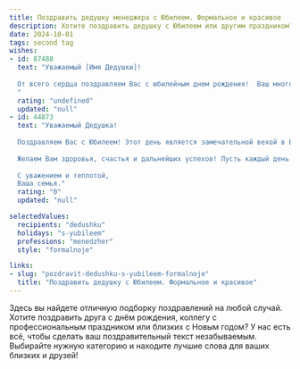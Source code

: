 ```yaml
---
title: Поздравить дедушку менеджера с Юбилеем. Формальное и красивое
description: Хотите поздравить дедушку с Юбилеем или другим праздником? Наш ИИ создаст незабываемое поздравление, а вы обязательно выделитесь среди других.  
date: 2024-10-01
tags: second tag
wishes:
- id: 87488
  text: "Уважаемый [Имя Дедушки]!
  
  От всего сердца поздравляем Вас с юбилейным днем рождения!  Ваш многолетний опыт работы менеджером — это пример профессионализма и эффективности.  Желаем Вам крепкого здоровья,  неиссякаемой энергии,  счастья,  благополучия и многих лет радости, окружённых любовью близких.  Пусть этот юбилей станет началом новой, прекрасной главы Вашей жизни, полной ярких событий и незабываемых моментов!
  "
  rating: "undefined"
  updated: "null"
- id: 44873
  text: "Уважаемый Дедушка!
  
  Поздравляем Вас с Юбилеем! Этот день является замечательной вехой в Вашей жизни, и мы искренне рады праздновать его вместе с Вами. Ваши достижения и профессиональные успехи в роли менеджера служат вдохновением для всех нас. Вы всегда проявляли умение вести людей за собой, создавать атмосферу доверия и сотрудничества, что не может не вызывать восхищения.
  
  Желаем Вам здоровья, счастья и дальнейших успехов! Пусть каждый день приносит новые радости, а рядом будут только верные и добрые люди. Ваш опыт и мудрость оставляют неизгладимый след в сердцах окружающих.
  
  С уважением и теплотой,
  Ваша семья."
  rating: "0"
  updated: "null"

selectedValues:
  recipients: "dedushku"
  holidays: "s-yubileem"
  professions: "menedzher"
  style: "formalnoje"

links:
- slug: "pozdravit-dedushku-s-yubileem-formalnoje"
  title: "Поздравить дедушку с Юбилеем. Формальное и красивое"
---
```


Здесь вы найдете отличную подборку поздравлений на любой случай. 
Хотите поздравить друга с днём рождения, коллегу с профессиональным праздником или близких с Новым годом? У нас есть всё, чтобы сделать ваш поздравительный текст незабываемым. Выбирайте нужную категорию и находите лучшие слова для ваших близких и друзей!
